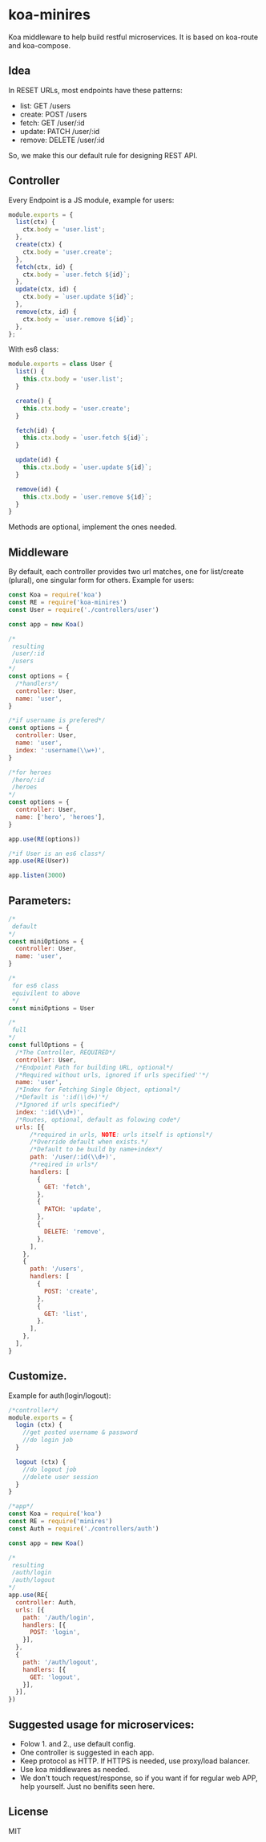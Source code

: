 # koa-minires

Koa middleware to help build restful microservices. It is based on koa-route and koa-compose.

## Idea
In RESET URLs, most endpoints have these patterns:

* list:   GET /users
* create: POST /users
* fetch:  GET /user/:id
* update: PATCH /user/:id
* remove: DELETE /user/:id

So, we make this our default rule for designing REST API.

## Controller

Every Endpoint is a JS module, example for users:

```js
module.exports = {
  list(ctx) {
    ctx.body = 'user.list';
  },
  create(ctx) {
    ctx.body = 'user.create';
  },
  fetch(ctx, id) {
    ctx.body = `user.fetch ${id}`;
  },
  update(ctx, id) {
    ctx.body = `user.update ${id}`;
  },
  remove(ctx, id) {
    ctx.body = `user.remove ${id}`;
  },
};
```

With es6 class:

```js
module.exports = class User {
  list() {
    this.ctx.body = 'user.list';
  }

  create() {
    this.ctx.body = 'user.create';
  }

  fetch(id) {
    this.ctx.body = `user.fetch ${id}`;
  }

  update(id) {
    this.ctx.body = `user.update ${id}`;
  }

  remove(id) {
    this.ctx.body = `user.remove ${id}`;
  }
}
```

Methods are optional, implement the ones needed.

## Middleware

By default, each controller provides two url matches, one for list/create (plural), one singular form for others. Example for users:

```js
const Koa = require('koa')
const RE = require('koa-minires')
const User = require('./controllers/user')

const app = new Koa()

/*
 resulting
 /user/:id
 /users
*/
const options = {
  /*handlers*/
  controller: User,
  name: 'user',
}

/*if username is prefered*/
const options = {
  controller: User,
  name: 'user',
  index: ':username(\\w+)',
}

/*for heroes
 /hero/:id
 /heroes
*/
const options = {
  controller: User,
  name: ['hero', 'heroes'],
}

app.use(RE(options))

/*if User is an es6 class*/
app.use(RE(User))

app.listen(3000)
```

## Parameters:
```js
/*
 default
*/
const miniOptions = {
  controller: User,
  name: 'user',
}

/*
 for es6 class
 equivilent to above
 */
const miniOptions = User

/*
 full
*/
const fullOptions = {
  /*The Controller, REQUIRED*/
  controller: User,
  /*Endpoint Path for building URL, optional*/
  /*Required without urls, ignored if urls specified''*/
  name: 'user',
  /*Index for Fetching Single Object, optional*/
  /*Default is ':id(\\d+)'*/
  /*Ignored if urls specified*/
  index: ':id(\\d+)',
  /*Routes, optional, default as folowing code*/
  urls: [{
      /*required in urls, NOTE: urls itself is optionsl*/
      /*Override default when exists.*/
      /*Default to be build by name+index*/
      path: '/user/:id(\\d+)',
      /*reqired in urls*/
      handlers: [
        {
          GET: 'fetch',
        },
        {
          PATCH: 'update',
        },
        {
          DELETE: 'remove',
        },
      ],
    },
    {
      path: '/users',
      handlers: [
        {
          POST: 'create',
        },
        {
          GET: 'list',
        },
      ],
    },
  ],
}
```

## Customize. 

Example for auth(login/logout):

```js
/*controller*/
module.exports = {
  login (ctx) {
    //get posted username & password
    //do login job
  }

  logout (ctx) {
    //do logout job
    //delete user session
  }
}

/*app*/
const Koa = require('koa')
const RE = require('minires')
const Auth = require('./controllers/auth')

const app = new Koa()

/*
 resulting 
 /auth/login
 /auth/logout
*/
app.use(RE{
  controller: Auth,
  urls: [{
    path: '/auth/login',
    handlers: [{
      POST: 'login',
    }],
  },
  {
    path: '/auth/logout',
    handlers: [{
      GET: 'logout',
    }],
  }],
})
```

## Suggested usage for microservices:

* Folow 1. and 2., use default config.
* One controller is suggested in each app.
* Keep protocol as HTTP. If HTTPS is needed, use proxy/load balancer.
* Use koa middlewares as needed.
* We don't touch request/response, so if you want if for regular web APP, help yourself. Just no benifits seen here.

## License

  MIT
